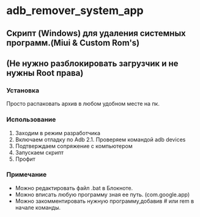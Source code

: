 # adb_remover_system_app

## Скрипт (Windows) для удаления системных программ.(Miui & Custom Rom's) 
## (Не нужно разблокировать загрузчик и не нужны Root права)

### Установка
Просто распаковать архив в любом удобном месте на пк.

### Использование

1. Заходим в режим разработчика 
2. Включаем отладку по Adb
2.1. Проверяем командой adb devices 
3. Подтверждаем сопряжение c компьютером 
4. Запускаем скрипт 
5. Профит 

### Примечание

* Можно редактировать  файл .bat в Блокноте. 
* Можно вписать любую программу зная ее путь. (com.google.app) 
* Можно закомментировать нужную программу,добавив # или rem в начале команды. 
